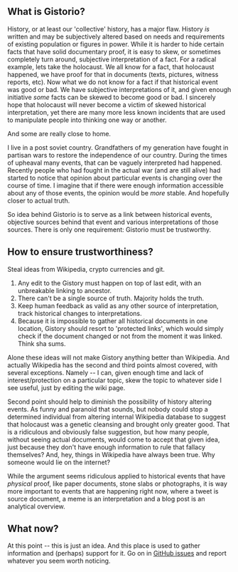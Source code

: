 
## What is Gistorio?

History, or at least our 'collective' history, has a major flaw. History _is_
written and may be subjectively altered based on needs and requirements of
existing population or figures in power. While it is harder to hide certain
facts that have solid documentary proof, it is easy to skew, or sometimes
completely turn around, subjective interpretation of a fact. For a radical
example, lets take the holocaust. We all know for a fact, that holocaust
happened, we have proof for that in documents (texts, pictures, witness
reports, etc). Now what we do not know for a fact if that historical event was
good or bad. We have subjective interpretations of it, and given enough
initiative _some_ facts can be skewed to become good or bad. I sincerely hope
that holocaust will never become a victim of skewed historical interpretation,
yet there are many more less known incidents that are used to manipulate people
into thinking one way or another.

And some are really close to home.

I live in a post soviet country. Grandfathers of my generation have fought in
partisan wars to restore the independence of our country. During the times of
upheaval many events, that can be vaguely interpreted had happened. Recently
people who had fought in the actual war (and are still alive) had started to
notice that opinion about particular events is changing over the course of
time. I imagine that if there were enough information accessible about any of
those events, the opinion would be _more_ stable. And hopefully closer to
actual truth.

So idea behind Gistorio is to serve as a link between historical events,
objective sources behind that event and various interpretations of those
sources. There is only one requirement: Gistorio must be trustworthy.

## How to ensure trustworthiness?

Steal ideas from Wikipedia, crypto currencies
and git.

1. Any edit to the Gistory must happen on top of last edit, with an unbreakable
   linking to ancestor.
2. There can't be a single source of truth. Majority holds the truth.
3. Keep human feedback as valid as any other source of interpretation, track
   historical changes to interpretations.
4. Because it is impossible to gather all historical documents in one location,
   Gistory should resort to 'protected links', which would simply check if the
   document changed or not from the moment it was linked. Think sha sums.

Alone these ideas will not make Gistory anything better than Wikipedia. And
actually Wikipedia has the second and third points almost covered, with several
exceptions. Namely -- I can, given enough time and lack of interest/protection
on a particular topic, skew the topic to whatever side I see useful, just by
editing the wiki page.

Second point should help to diminish the possibility of history altering
events. As funny and paranoid that sounds, but nobody could stop a determined
individual from altering internal Wikipedia database to suggest that holocaust
was a genetic cleansing and brought only greater good. That is a ridiculous and
obviously false suggestion, but how many people, without seeing actual
documents, would come to accept that given idea, just because they don't have
enough information to rule that fallacy themselves? And, hey, things in
Wikipedia have always been true. Why someone would lie on the internet?

While the argument seems ridiculous applied to historical events that have
_physical_ proof, like paper documents, stone slabs or photographs, it is way
more important to events that are happening right now, where a tweet is source
document, a meme is an interpretation and a blog post is an analytical
overview.

## What now?

At this point -- this is just an idea. And this place is used to gather
information and (perhaps) support for it. Go on in [GitHub issues](https://github.com/xytis/gistorio/issues) and report
whatever you seem worth noticing.
